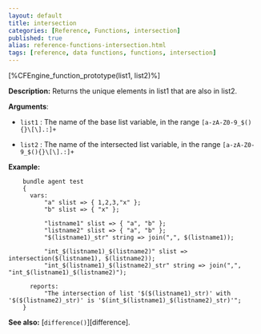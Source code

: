 ```yaml
---
layout: default
title: intersection
categories: [Reference, Functions, intersection]
published: true
alias: reference-functions-intersection.html
tags: [reference, data functions, functions, intersection]
---
```


[%CFEngine_function_prototype(list1, list2)%]

**Description:** Returns the unique elements in list1 that are also in list2.

**Arguments**:

* `list1` : The name of the base list variable, in the range
`[a-zA-Z0-9_$(){}\[\].:]+`

* `list2` : The name of the intersected list variable, in the range
`[a-zA-Z0-9_$(){}\[\].:]+`

**Example:**

```cf3
    bundle agent test
    {
      vars:
          "a" slist => { 1,2,3,"x" };
          "b" slist => { "x" };

          "listname1" slist => { "a", "b" };
          "listname2" slist => { "a", "b" };
          "$(listname1)_str" string => join(",", $(listname1));

          "int_$(listname1)_$(listname2)" slist => intersection($(listname1), $(listname2));
          "int_$(listname1)_$(listname2)_str" string => join(",", "int_$(listname1)_$(listname2)");

      reports:
          "The intersection of list '$($(listname1)_str)' with '$($(listname2)_str)' is '$(int_$(listname1)_$(listname2)_str)'";
    }
```

**See also:** [`difference()`][difference].
